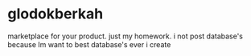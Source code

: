 # glodokberkah
marketplace for your product. just my homework.
i not post database's because Im want to best database's ever i create
